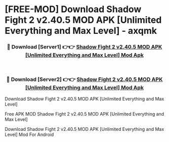 # [FREE-MOD] Download Shadow Fight 2 v2.40.5 MOD APK [Unlimited Everything and Max Level] - axqmk


<div align="center">
<h3>🔴 Download [Server1] 👉👉 <a href="https://apk-comot.site?title=Shadow_Fight_2_v2.40.5_MOD_APK_[Unlimited_Everything_and_Max_Level]">Shadow Fight 2 v2.40.5 MOD APK [Unlimited Everything and Max Level] Mod Apk</a></h3><br>

<h3>🔴 Download [Server2] 👉👉 <a href="https://apk-comot.site?title=Shadow_Fight_2_v2.40.5_MOD_APK_[Unlimited_Everything_and_Max_Level]">Shadow Fight 2 v2.40.5 MOD APK [Unlimited Everything and Max Level] Mod Apk</a></h3>
</div>



Download Shadow Fight 2 v2.40.5 MOD APK [Unlimited Everything and Max Level] 

Free APK MOD Shadow Fight 2 v2.40.5 MOD APK [Unlimited Everything and Max Level] 

Download Shadow Fight 2 v2.40.5 MOD APK [Unlimited Everything and Max Level] Mod For Android
